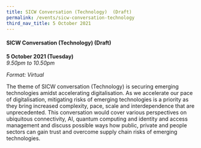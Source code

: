 ```yaml
---
title: SICW Conversation (Technology)  (Draft)
permalink: /events/sicw-conversation-technology
third_nav_title: 5 October 2021
---
```

#### **SICW Conversation (Technology) (Draft)**

**5 October 2021 (Tuesday)**  
*9.50pm to 10.50pm*

*Format: Virtual*

The theme of SICW conversation (Technology) is securing emerging technologies amidst accelerating digitalisation. As we accelerate our pace of digitalisation, mitigating risks of emerging technologies is a priority as they bring increased complexity, pace, scale and interdependence that are unprecedented. This conversation would cover various perspectives on ubiquitous connectivity, AI, quantum computing and identity and access management and discuss possible ways how public, private and people sectors can gain trust and overcome supply chain risks of emerging technologies.